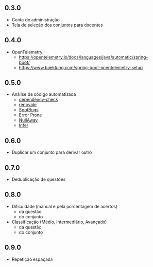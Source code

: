## 0.3.0
- Conta de administração
- Tela de seleção dos conjuntos para docentes

## 0.4.0
- OpenTelemetry
  - <https://opentelemetry.io/docs/languages/java/automatic/spring-boot/>
  - <https://www.baeldung.com/spring-boot-opentelemetry-setup>

## 0.5.0 
- Análise de código automatizada
  - [dependency-check](http://jeremylong.github.io/DependencyCheck)
  - [renovate](https://github.com/renovatebot/renovate)
  - [SpotBugs](https://spotbugs.readthedocs.io/)
  - [Error Prone](https://errorprone.info/)
  - [NullAway](https://github.com/uber/NullAway)
  - [Infer](https://fbinfer.com/docs/getting-started/)

## 0.6.0
- Duplicar um conjunto para derivar outro

## 0.7.0
- Deduplicação de questões

## 0.8.0
- Dificuldade (manual e pela porcentagem de acertos) 
  - da questão 
  - do conjunto
- Classificação (Médio, Intermediário, Avançado)
  - da questão 
  - do conjunto

## 0.9.0
- Repetição espaçada
